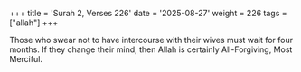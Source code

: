 +++
title = 'Surah 2, Verses 226'
date = '2025-08-27'
weight = 226
tags = ["allah"]
+++

Those who swear not to have intercourse with their wives must wait for four months. If they change their mind, then Allah is certainly All-Forgiving, Most Merciful.